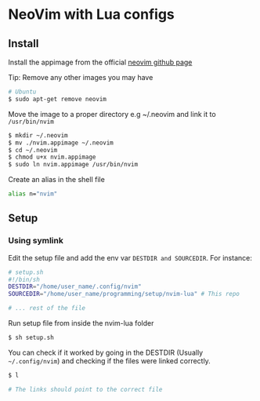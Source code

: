 # NeoVim with Lua configs

## Install
Install the appimage from the official [neovim github page](https://github.com/neovim/neovim/wiki/Installing-Neovim)

Tip: Remove any other images you may have
```sh
# Ubuntu
$ sudo apt-get remove neovim
```

Move the image to a proper directory e.g ~/.neovim and link it to `/usr/bin/nvim`
```sh
$ mkdir ~/.neovim
$ mv ./nvim.appimage ~/.neovim
$ cd ~/.neovim
$ chmod u+x nvim.appimage
$ sudo ln nvim.appimage /usr/bin/nvim
```

Create an alias in the shell file
```sh
alias n="nvim"
```

## Setup
### Using symlink
Edit the setup file and add the env var `DESTDIR and SOURCEDIR`. For instance:
```sh
# setup.sh
#!/bin/sh
DESTDIR="/home/user_name/.config/nvim"
SOURCEDIR="/home/user_name/programming/setup/nvim-lua" # This repo

# ... rest of the file
```

Run setup file from inside the nvim-lua folder
```sh
$ sh setup.sh
```

You can check if it worked by going in the DESTDIR (Usually `~/.config/nvim`) and checking if the files were linked correctly.
```sh
$ l

# The links should point to the correct file
```
